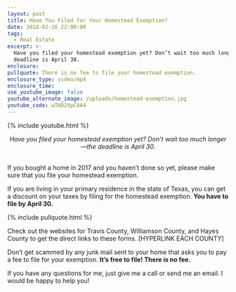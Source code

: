 ```yaml
---
layout: post
title: Have You Filed for Your Homestead Exemption?
date: 2018-02-16 22:00:00
tags:
  - Real Estate
excerpt: >-
  Have you filed your homestead exemption yet? Don’t wait too much longer—the
  deadline is April 30.
enclosure:
pullquote: There is no fee to file your homestead exemption.
enclosure_type: video/mp4
enclosure_time:
use_youtube_image: false
youtube_alternate_image: /uploads/homestead-exemption.jpg
youtube_code: wTHD2VpC8A4
---
```


{% include youtube.html %}

<center><em>Have you filed your homestead exemption yet? Don&rsquo;t wait too much longer&mdash;the deadline is April 30.</em></center>

<center>&nbsp;</center>

If you bought a home in 2017 and you haven’t done so yet, please make sure that you file your homestead exemption.

If you are living in your primary residence in the state of Texas, you can get a discount on your taxes by filing for the homestead exemption. **You have to file by April 30.**

{% include pullquote.html %}

Check out the websites for Travis County, Williamson County, and Hayes County to get the direct links to these forms. [HYPERLINK EACH COUNTY]

Don’t get scammed by any junk mail sent to your home that asks you to pay a fee to file for your exemption. **It’s free to file! There is no fee.**

If you have any questions for me, just give me a call or send me an email. I would be happy to help you!<br>